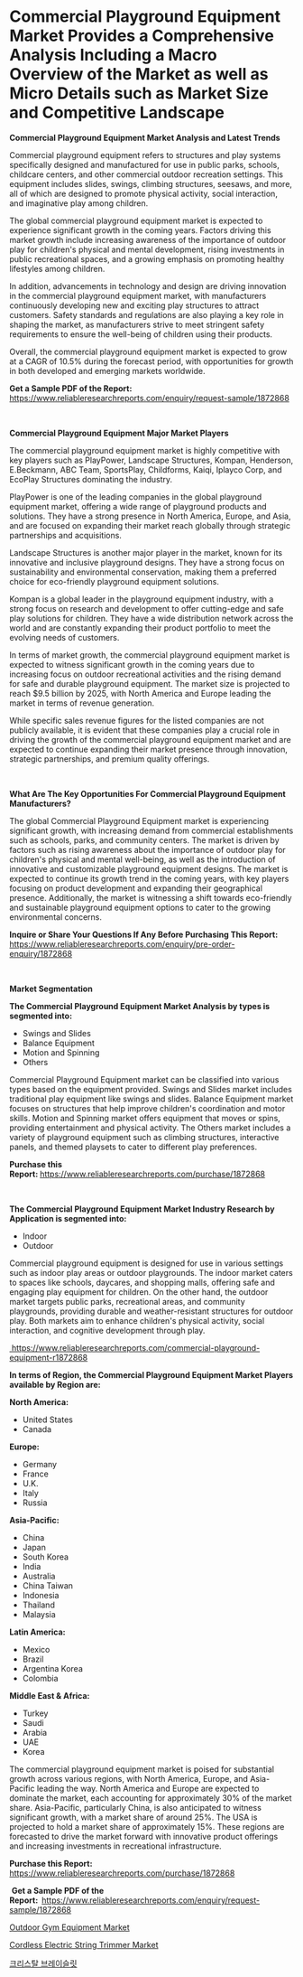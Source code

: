 <p><h1>Commercial Playground Equipment Market Provides a Comprehensive Analysis Including a Macro Overview of the Market as well as Micro Details such as Market Size and Competitive Landscape</h1></p><p><strong>Commercial Playground Equipment Market Analysis and Latest Trends</strong></p>
<p><p>Commercial playground equipment refers to structures and play systems specifically designed and manufactured for use in public parks, schools, childcare centers, and other commercial outdoor recreation settings. This equipment includes slides, swings, climbing structures, seesaws, and more, all of which are designed to promote physical activity, social interaction, and imaginative play among children.</p><p>The global commercial playground equipment market is expected to experience significant growth in the coming years. Factors driving this market growth include increasing awareness of the importance of outdoor play for children's physical and mental development, rising investments in public recreational spaces, and a growing emphasis on promoting healthy lifestyles among children.</p><p>In addition, advancements in technology and design are driving innovation in the commercial playground equipment market, with manufacturers continuously developing new and exciting play structures to attract customers. Safety standards and regulations are also playing a key role in shaping the market, as manufacturers strive to meet stringent safety requirements to ensure the well-being of children using their products.</p><p>Overall, the commercial playground equipment market is expected to grow at a CAGR of 10.5% during the forecast period, with opportunities for growth in both developed and emerging markets worldwide.</p></p>
<p><strong>Get a Sample PDF of the Report:&nbsp;</strong> <a href="https://www.reliableresearchreports.com/enquiry/request-sample/1872868">https://www.reliableresearchreports.com/enquiry/request-sample/1872868</a></p>
<p>&nbsp;</p>
<p><strong>Commercial Playground Equipment Major Market Players</strong></p>
<p><p>The commercial playground equipment market is highly competitive with key players such as PlayPower, Landscape Structures, Kompan, Henderson, E.Beckmann, ABC Team, SportsPlay, Childforms, Kaiqi, Iplayco Corp, and EcoPlay Structures dominating the industry. </p><p>PlayPower is one of the leading companies in the global playground equipment market, offering a wide range of playground products and solutions. They have a strong presence in North America, Europe, and Asia, and are focused on expanding their market reach globally through strategic partnerships and acquisitions. </p><p>Landscape Structures is another major player in the market, known for its innovative and inclusive playground designs. They have a strong focus on sustainability and environmental conservation, making them a preferred choice for eco-friendly playground equipment solutions.</p><p>Kompan is a global leader in the playground equipment industry, with a strong focus on research and development to offer cutting-edge and safe play solutions for children. They have a wide distribution network across the world and are constantly expanding their product portfolio to meet the evolving needs of customers.</p><p>In terms of market growth, the commercial playground equipment market is expected to witness significant growth in the coming years due to increasing focus on outdoor recreational activities and the rising demand for safe and durable playground equipment. The market size is projected to reach $9.5 billion by 2025, with North America and Europe leading the market in terms of revenue generation.</p><p>While specific sales revenue figures for the listed companies are not publicly available, it is evident that these companies play a crucial role in driving the growth of the commercial playground equipment market and are expected to continue expanding their market presence through innovation, strategic partnerships, and premium quality offerings.</p></p>
<p>&nbsp;</p>
<p><strong>What Are The Key Opportunities For Commercial Playground Equipment Manufacturers?</strong></p>
<p><p>The global Commercial Playground Equipment market is experiencing significant growth, with increasing demand from commercial establishments such as schools, parks, and community centers. The market is driven by factors such as rising awareness about the importance of outdoor play for children's physical and mental well-being, as well as the introduction of innovative and customizable playground equipment designs. The market is expected to continue its growth trend in the coming years, with key players focusing on product development and expanding their geographical presence. Additionally, the market is witnessing a shift towards eco-friendly and sustainable playground equipment options to cater to the growing environmental concerns.</p></p>
<p><strong>Inquire or Share Your Questions If Any Before Purchasing This Report:</strong> <a href="https://www.reliableresearchreports.com/enquiry/pre-order-enquiry/1872868">https://www.reliableresearchreports.com/enquiry/pre-order-enquiry/1872868</a></p>
<p>&nbsp;</p>
<p><strong>Market Segmentation</strong></p>
<p><strong>The Commercial Playground Equipment Market Analysis by types is segmented into:</strong></p>
<p><ul><li>Swings and Slides</li><li>Balance Equipment</li><li>Motion and Spinning</li><li>Others</li></ul></p>
<p><p>Commercial Playground Equipment market can be classified into various types based on the equipment provided. Swings and Slides market includes traditional play equipment like swings and slides. Balance Equipment market focuses on structures that help improve children's coordination and motor skills. Motion and Spinning market offers equipment that moves or spins, providing entertainment and physical activity. The Others market includes a variety of playground equipment such as climbing structures, interactive panels, and themed playsets to cater to different play preferences.</p></p>
<p><strong>Purchase this Report:&nbsp;</strong><a href="https://www.reliableresearchreports.com/purchase/1872868">https://www.reliableresearchreports.com/purchase/1872868</a></p>
<p>&nbsp;</p>
<p><strong>The Commercial Playground Equipment Market Industry Research by Application is segmented into:</strong></p>
<p><ul><li>Indoor</li><li>Outdoor</li></ul></p>
<p><p>Commercial playground equipment is designed for use in various settings such as indoor play areas or outdoor playgrounds. The indoor market caters to spaces like schools, daycares, and shopping malls, offering safe and engaging play equipment for children. On the other hand, the outdoor market targets public parks, recreational areas, and community playgrounds, providing durable and weather-resistant structures for outdoor play. Both markets aim to enhance children's physical activity, social interaction, and cognitive development through play.</p></p>
<p><a href="https://www.reliableresearchreports.com/commercial-playground-equipment-r1872868">&nbsp;https://www.reliableresearchreports.com/commercial-playground-equipment-r1872868</a></p>
<p><strong>In terms of Region, the Commercial Playground Equipment Market Players available by Region are:</strong></p>
<p>
    <p> <strong> North America: </strong>
        <ul>
            <li>United States</li>
            <li>Canada</li>
        </ul>
        </p> 
    <p> <strong> Europe: </strong>
        <ul>
            <li>Germany</li>
            <li>France</li>
            <li>U.K.</li>
            <li>Italy</li>
            <li>Russia</li>
        </ul>
        </p> 
    <p> <strong> Asia-Pacific: </strong>
        <ul>
            <li>China</li>
            <li>Japan</li>
            <li>South Korea</li>
            <li>India</li>
            <li>Australia</li>
            <li>China Taiwan</li>
            <li>Indonesia</li>
            <li>Thailand</li>
            <li>Malaysia</li>
        </ul>
        </p> 
    <p> <strong> Latin America: </strong>
        <ul>
            <li>Mexico</li>
            <li>Brazil</li>
            <li>Argentina Korea</li>
            <li>Colombia</li>
        </ul>
        </p> 
    <p> <strong> Middle East & Africa: </strong>
        <ul>
            <li>Turkey</li>
            <li>Saudi</li>
            <li>Arabia</li>
            <li>UAE</li>
            <li>Korea</li>
        </ul>
    </p>
    </p>
<p><p>The commercial playground equipment market is poised for substantial growth across various regions, with North America, Europe, and Asia-Pacific leading the way. North America and Europe are expected to dominate the market, each accounting for approximately 30% of the market share. Asia-Pacific, particularly China, is also anticipated to witness significant growth, with a market share of around 25%. The USA is projected to hold a market share of approximately 15%. These regions are forecasted to drive the market forward with innovative product offerings and increasing investments in recreational infrastructure.</p></p>
<p><strong>Purchase this Report: </strong><a href="https://www.reliableresearchreports.com/purchase/1872868">https://www.reliableresearchreports.com/purchase/1872868</a></p>
<p>&nbsp;<strong>Get a Sample PDF of the Report:&nbsp;&nbsp;</strong><a href="https://www.reliableresearchreports.com/enquiry/request-sample/1872868">https://www.reliableresearchreports.com/enquiry/request-sample/1872868</a></p>
<p><strong></strong></p>
<p><p><a href="https://github.com/edytherolanlouisejk1miz0wig/Market-Research-Report-List-2/blob/main/outdoor-gym-equipment-market.md">Outdoor Gym Equipment Market</a></p><p><a href="https://github.com/peachesmcdowel1/Market-Research-Report-List-2/blob/main/cordless-electric-string-trimmer-market.md">Cordless Electric String Trimmer Market</a></p><p><a href="https://github.com/LanceOlsotn8978/Market-Research-Report-List-1/blob/main/918769320566.md">크리스탈 브레이슬릿</a></p></p>